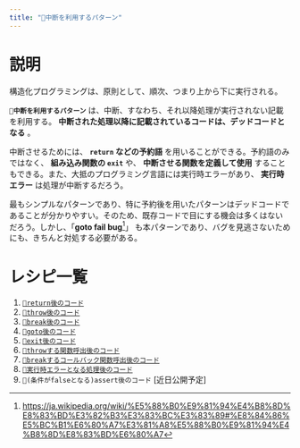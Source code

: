 ```yaml
---
title: "🔖中断を利用するパターン"
---
```


# 説明

構造化プログラミングは、原則として、順次、つまり上から下に実行される。

**`🔖中断を利用するパターン`** は、中断、すなわち、それ以降処理が実行されない記載を利用する。 **中断された処理以降に記載されているコードは、デッドコードとなる** 。

中断させるためには、 **`return` などの予約語** を用いることができる。予約語のみではなく、 **組み込み関数の `exit`** や、 **中断させる関数を定義して使用** することもできる。また、大抵のプログラミング言語には実行時エラーがあり、 **実行時エラー** は処理が中断するだろう。

最もシンプルなパターンであり、特に予約後を用いたパターンはデッドコードであることが分かりやすい。そのため、既存コードで目にする機会は多くはないだろう。しかし、「**goto fail bug**[^1]」 も本パターンであり、バグを見逃さないためにも、きちんと対処する必要がある。

[^1]: https://ja.wikipedia.org/wiki/%E5%88%B0%E9%81%94%E4%B8%8D%E8%83%BD%E3%82%B3%E3%83%BC%E3%83%89#%E8%84%86%E5%BC%B1%E6%80%A7%E3%81%A8%E5%88%B0%E9%81%94%E4%B8%8D%E8%83%BD%E6%80%A7


# レシピ一覧

1. [`🧪return後のコード`](./r_after_return)
1. [`🧪throw後のコード`](./r_after_throw)
1. [`🧪break後のコード`](./r_after_break)
1. [`🧪goto後のコード`](./r_after_goto)
1. [`🧪exit後のコード`](./r_after_exit)
1. [`🧪throwする関数呼出後のコード`](r_after_func_throw)
1. [`🧪breakするコールバック関数呼出後のコード`](./r_after_yield_break)
1. [`🧪実行時エラーとなる処理後のコード`](./r_after_runtime_error)
1. `🧪(条件がfalseとなる)assert後のコード` [近日公開予定]
